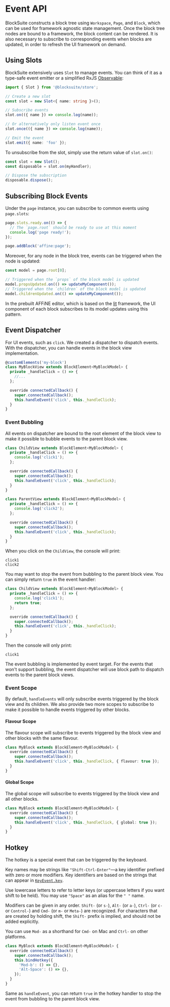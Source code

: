 # Event API

BlockSuite constructs a block tree using `Workspace`, `Page`, and `Block`, which can be used for framework agnostic state management. Once the block tree nodes are bound to a framework, the block content can be rendered. It is also necessary to subscribe to corresponding events when blocks are updated, in order to refresh the UI framework on demand.

## Using Slots

BlockSuite extensively uses `Slot` to manage events. You can think of it as a type-safe event emitter or a simplified RxJS [Observable](https://rxjs.dev/guide/observable):

```ts
import { Slot } from '@blocksuite/store';

// Create a new slot
const slot = new Slot<{ name: string }>();

// Subscribe events
slot.on(({ name }) => console.log(name));

// Or alternatively only listen event once
slot.once(({ name }) => console.log(name));

// Emit the event
slot.emit({ name: 'foo' });
```

To unsubscribe from the slot, simply use the return value of `slot.on()`:

```ts
const slot = new Slot();
const disposable = slot.on(myHandler);

// Dispose the subscription
disposable.dispose();
```

## Subscribing Block Events

Under the `page` instance, you can subscribe to common events using `page.slots`:

```ts
page.slots.ready.on(() => {
  // The `page.root` should be ready to use at this moment
  console.log('page ready!');
});

page.addBlock('affine:page');
```

Moreover, for any node in the block tree, events can be triggered when the node is updated:

```ts
const model = page.root[0];

// Triggered when the `props` of the block model is updated
model.propsUpdated.on(() => updateMyComponent());
// Triggered when the `children` of the block model is updated
model.childrenUpdated.on(() => updateMyComponent());
```

In the prebuilt AFFiNE editor, which is based on the [lit](https://lit.dev/) framework, the UI component of each block subscribes to its model updates using this pattern.

## Event Dispatcher

For UI events, such as `click`. We created a dispatcher to dispatch events.
With the dispatcher, you can handle events in the block view implementation.

```ts
@customElements('my-block')
class MyBlockView extends BlockElement<MyBlockModel> {
  private _handleClick = () => {
    //...
  };

  override connectedCallback() {
    super.connectedCallback();
    this.handleEvent('click', this._handleClick);
  }
}
```

### Event Bubbling

All events on dispatcher are bound to the root element of the block view to make it possible to bubble events to the parent block view.

```ts
class ChildView extends BlockElement<MyBlockModel> {
  private _handleClick = () => {
    console.log('click1');
  };

  override connectedCallback() {
    super.connectedCallback();
    this.handleEvent('click', this._handleClick);
  }
}

class ParentView extends BlockElement<MyBlockModel> {
  private _handleClick = () => {
    console.log('click2');
  };

  override connectedCallback() {
    super.connectedCallback();
    this.handleEvent('click', this._handleClick);
  }
}
```

When you click on the `ChildView`, the console will print:

```
click1
click2
```

You may want to stop the event from bubbling to the parent block view. You can simply return `true` in the event handler:

```ts
class ChildView extends BlockElement<MyBlockModel> {
  private _handleClick = () => {
    console.log('click1');
    return true;
  };

  override connectedCallback() {
    super.connectedCallback();
    this.handleEvent('click', this._handleClick);
  }
}
```

Then the console will only print:

```
click1
```

The event bubbling is implemented by event target.
For the events that won't support bubbling,
the event dispatcher will use block path to dispatch events to the parent block views.

### Event Scope

By default, `handleEvents` will only subscribe events triggered by the block view and its children.
We also provide two more scopes to subscribe to make it possible to handle events triggered by other blocks.

#### Flavour Scope

The flavour scope will subscribe to events triggered by the block view and other blocks with the same flavour.

```ts
class MyBlock extends BlockElement<MyBlockModel> {
  override connectedCallback() {
    super.connectedCallback();
    this.handleEvent('click', this._handleClick, { flavour: true });
  }
}
```

#### Global Scope

The global scope will subscribe to events triggered by the block view and all other blocks.

```ts
class MyBlock extends BlockElement<MyBlockModel> {
  override connectedCallback() {
    super.connectedCallback();
    this.handleEvent('click', this._handleClick, { global: true });
  }
}
```

## Hotkey

The hotkey is a special event that can be triggered by the keyboard.

Key names may be strings like `"Shift-Ctrl-Enter"`—a key identifier prefixed with zero or more modifiers. Key identifiers
are based on the strings that can appear in [`KeyEvent.key`](https:///developer.mozilla.org/en-US/docs/Web/API/KeyboardEvent/key).

Use lowercase letters to refer to letter keys (or uppercase letters if you want shift to be held). You may use `"Space"` as an alias for the `" "` name.

Modifiers can be given in any order. `Shift-` (or `s-`), `Alt-` (or `a-`), `Ctrl-` (or `c-` or `Control-`) and `Cmd-` (or `m-` or
`Meta-`) are recognized.
For characters that are created by holding shift, the `Shift-` prefix is implied, and should not be added explicitly.

You can use `Mod-` as a shorthand for `Cmd-` on Mac and `Ctrl-` on other platforms.

```ts
class MyBlock extends BlockElement<MyBlockModel> {
  override connectedCallback() {
    super.connectedCallback();
    this.bindHotkey({
      'Mod-b': () => {},
      'Alt-Space': () => {},
    });
  }
}
```

Same as `handleEvent`, you can return `true` in the hotkey handler to stop the event from bubbling to the parent block view.
